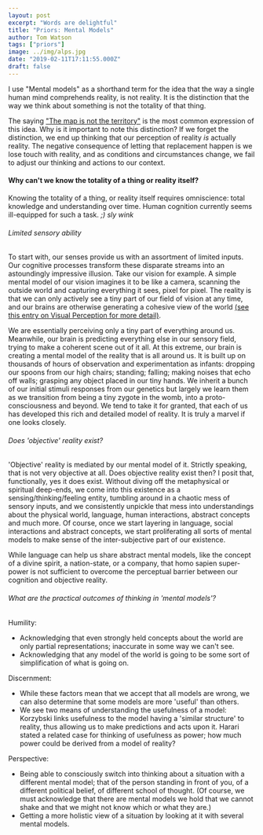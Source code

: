 ```yaml
---
layout: post
excerpt: "Words are delightful"
title: "Priors: Mental Models"
author: Tom Watson
tags: ["priors"]
image: ../img/alps.jpg
date: "2019-02-11T17:11:55.000Z"
draft: false
---
```


I use "Mental models" as a shorthand term for the idea that the way a single human mind comprehends reality, is not reality. It is the distinction that the way we think about something is not the totality of that thing.

The saying ["The map is not the territory"](https://en.wikipedia.org/wiki/Map%E2%80%93territory_relation) is the most common expression of this idea. Why is it important to note this distinction? If we forget the distinction, we end up thinking that our perception of reality *is* actually reality. The negative consequence of letting that replacement happen is we lose touch with reality, and as conditions and circumstances change, we fail to adjust our thinking and actions to our context.

#### Why can't we know the totality of a thing or reality itself?
Knowing the totality of a thing, or reality itself requires omniscience: total knowledge and understanding over time. Human cognition currently seems ill-equipped for such a task. _;) sly wink_ 

###### Limited sensory ability

To start with, our senses provide us with an assortment of limited inputs. Our cognitive processes transform these disparate streams into an astoundingly impressive illusion. Take our vision for example. A simple mental model of our vision imagines it to be like a camera, scanning the outside world and capturing everything it sees, pixel for pixel. The reality is that we can only actively see a tiny part of our field of vision at any time, and our brains are otherwise generating a cohesive view of the world [(see this entry on Visual Perception for more detail)](https://en.wikipedia.org/wiki/Visual_perception).

We are essentially perceiving only a tiny part of everything around us. Meanwhile, our brain is predicting everything else in our sensory field, trying to make a coherent scene out of it all. At this extreme, our brain is creating a mental model of the reality that is all around us. It is built up on thousands of hours of observation and experimentation as infants: dropping our spoons from our high chairs; standing; falling; making noises that echo off walls; grasping any object placed in our tiny hands. We inherit a bunch of our initial stimuli responses from our genetics but largely we learn them as we transition from being a tiny zygote in the womb, into a proto-consciousness and beyond. We tend to take it for granted, that each of us has developed this rich and detailed model of reality. It is truly a marvel if one looks closely.

###### Does 'objective' reality exist?

'Objective' reality is mediated by our mental model of it. Strictly speaking, that is not very objective at all. Does objective reality exist then? I posit that, functionally, yes it does exist. Without diving off the metaphysical or spiritual deep-ends, we come into this existence as a sensing/thinking/feeling entity, tumbling around in a chaotic mess of sensory inputs, and we consistently unpickle that mess into understandings about the physical world, language, human interactions, abstract concepts and much more. Of course, once we start layering in language, social interactions and abstract concepts, we start proliferating all sorts of mental models to make sense of the inter-subjective part of our existence. 

While language can help us share abstract mental models, like the concept of a divine spirit, a nation-state, or a company, that homo sapien super-power is not sufficient to overcome the perceptual barrier between our cognition and objective reality.

###### What are the practical outcomes of thinking in 'mental models'?
Humility:
- Acknowledging that even strongly held concepts about the world are only partial representations; inaccurate in some way we can't see.
- Acknowledging that any model of the world is going to be some sort of simplification of what is going on.

Discernment:
- While these factors mean that we accept that all models are wrong, we can also determine that some models are more 'useful' than others.
- We see two means of understanding the usefulness of a model: Korzybski links usefulness to the model having a 'similar structure' to reality, thus allowing us to make predictions and acts upon it. Harari stated a related case for thinking of usefulness as power; how much power could be derived from a model of reality?

Perspective:
- Being able to consciously switch into thinking about a situation with a different mental model; that of the person standing in front of you, of a different political belief, of different school of thought. (Of course, we must acknowledge that there are mental models we hold that we cannot shake and that we might not know which or what they are.)
- Getting a more holistic view of a situation by looking at it with several mental models.

